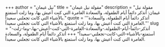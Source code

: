 +++
author = "نيل غيمان"
title = "مقولة نيل غيمان"
description = "مقولة نيل غيمان: أتذكر دائماً أيام الطفولة، والسعادة الغامرة التي كنت أعيش بها، وما زلت أستمتع بالأشياء التي كانت تجعلني سعيداً."
quote = '''أتذكر دائماً أيام الطفولة، والسعادة الغامرة التي كنت أعيش بها، وما زلت أستمتع بالأشياء التي كانت تجعلني سعيداً.'''
slug = "أتذكر-دائماً-أيام-الطفولة،-والسعادة-الغامرة-التي-كنت-أعيش-بها،-وما-زلت-أستمتع-بالأشياء-التي-كانت-تجعلني-سعيداً"
+++
أتذكر دائماً أيام الطفولة، والسعادة الغامرة التي كنت أعيش بها، وما زلت أستمتع بالأشياء التي كانت تجعلني سعيداً.
